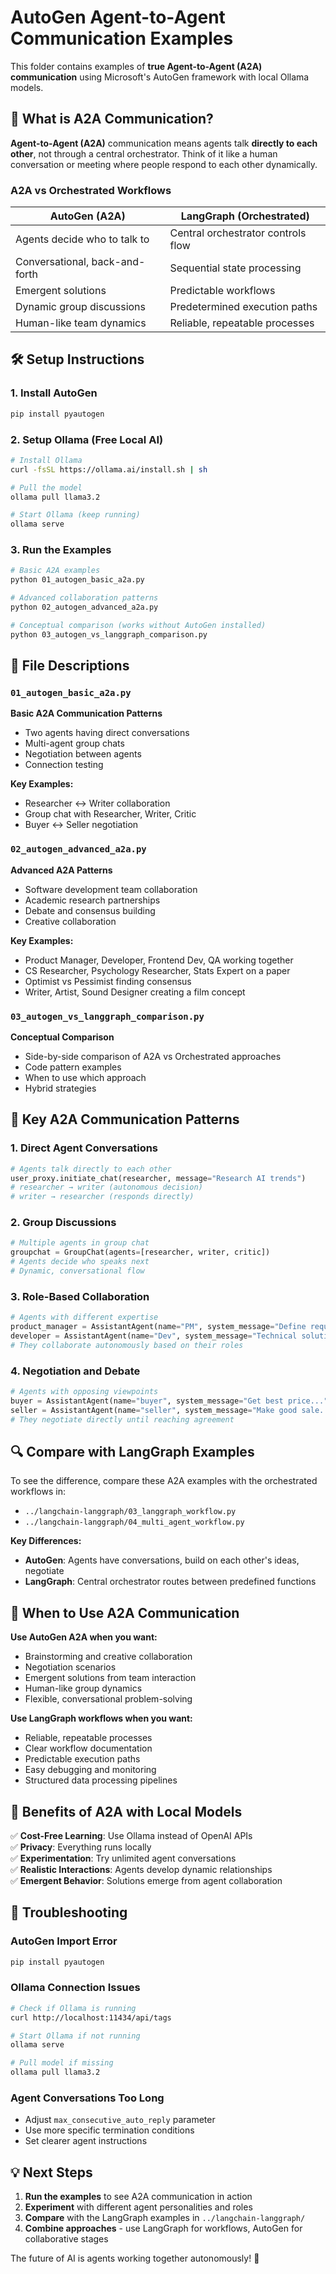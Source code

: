 # AutoGen Agent-to-Agent Communication Examples

This folder contains examples of **true Agent-to-Agent (A2A) communication** using Microsoft's AutoGen framework with local Ollama models.

## 🎯 What is A2A Communication?

**Agent-to-Agent (A2A)** communication means agents talk **directly to each other**, not through a central orchestrator. Think of it like a human conversation or meeting where people respond to each other dynamically.

### A2A vs Orchestrated Workflows

| **AutoGen (A2A)** | **LangGraph (Orchestrated)** |
|---|---|
| Agents decide who to talk to | Central orchestrator controls flow |
| Conversational, back-and-forth | Sequential state processing |
| Emergent solutions | Predictable workflows |
| Dynamic group discussions | Predetermined execution paths |
| Human-like team dynamics | Reliable, repeatable processes |

## 🛠️ Setup Instructions

### 1. Install AutoGen
```bash
pip install pyautogen
```

### 2. Setup Ollama (Free Local AI)
```bash
# Install Ollama
curl -fsSL https://ollama.ai/install.sh | sh

# Pull the model
ollama pull llama3.2

# Start Ollama (keep running)
ollama serve
```

### 3. Run the Examples
```bash
# Basic A2A examples
python 01_autogen_basic_a2a.py

# Advanced collaboration patterns  
python 02_autogen_advanced_a2a.py

# Conceptual comparison (works without AutoGen installed)
python 03_autogen_vs_langgraph_comparison.py
```

## 📁 File Descriptions

### `01_autogen_basic_a2a.py`
**Basic A2A Communication Patterns**
- Two agents having direct conversations
- Multi-agent group chats
- Negotiation between agents
- Connection testing

**Key Examples:**
- Researcher ↔ Writer collaboration
- Group chat with Researcher, Writer, Critic
- Buyer ↔ Seller negotiation

### `02_autogen_advanced_a2a.py`
**Advanced A2A Patterns**
- Software development team collaboration
- Academic research partnerships
- Debate and consensus building
- Creative collaboration

**Key Examples:**
- Product Manager, Developer, Frontend Dev, QA working together
- CS Researcher, Psychology Researcher, Stats Expert on a paper
- Optimist vs Pessimist finding consensus
- Writer, Artist, Sound Designer creating a film concept

### `03_autogen_vs_langgraph_comparison.py`
**Conceptual Comparison**
- Side-by-side comparison of A2A vs Orchestrated approaches
- Code pattern examples
- When to use which approach
- Hybrid strategies

## 🤝 Key A2A Communication Patterns

### 1. Direct Agent Conversations
```python
# Agents talk directly to each other
user_proxy.initiate_chat(researcher, message="Research AI trends")
# researcher → writer (autonomous decision)
# writer → researcher (responds directly)
```

### 2. Group Discussions
```python
# Multiple agents in group chat
groupchat = GroupChat(agents=[researcher, writer, critic])
# Agents decide who speaks next
# Dynamic, conversational flow
```

### 3. Role-Based Collaboration
```python
# Agents with different expertise
product_manager = AssistantAgent(name="PM", system_message="Define requirements...")
developer = AssistantAgent(name="Dev", system_message="Technical solutions...")
# They collaborate autonomously based on their roles
```

### 4. Negotiation and Debate
```python
# Agents with opposing viewpoints
buyer = AssistantAgent(name="buyer", system_message="Get best price...")
seller = AssistantAgent(name="seller", system_message="Make good sale...")
# They negotiate directly until reaching agreement
```

## 🔍 Compare with LangGraph Examples

To see the difference, compare these A2A examples with the orchestrated workflows in:
- `../langchain-langgraph/03_langgraph_workflow.py`
- `../langchain-langgraph/04_multi_agent_workflow.py`

**Key Differences:**
- **AutoGen**: Agents have conversations, build on each other's ideas, negotiate
- **LangGraph**: Central orchestrator routes between predefined functions

## 🎯 When to Use A2A Communication

**Use AutoGen A2A when you want:**
- Brainstorming and creative collaboration
- Negotiation scenarios
- Emergent solutions from team interaction
- Human-like group dynamics
- Flexible, conversational problem-solving

**Use LangGraph workflows when you want:**
- Reliable, repeatable processes
- Clear workflow documentation
- Predictable execution paths
- Easy debugging and monitoring
- Structured data processing pipelines

## 🚀 Benefits of A2A with Local Models

✅ **Cost-Free Learning**: Use Ollama instead of OpenAI APIs  
✅ **Privacy**: Everything runs locally  
✅ **Experimentation**: Try unlimited agent conversations  
✅ **Realistic Interactions**: Agents develop dynamic relationships  
✅ **Emergent Behavior**: Solutions emerge from agent collaboration  

## 🔧 Troubleshooting

### AutoGen Import Error
```bash
pip install pyautogen
```

### Ollama Connection Issues
```bash
# Check if Ollama is running
curl http://localhost:11434/api/tags

# Start Ollama if not running
ollama serve

# Pull model if missing
ollama pull llama3.2
```

### Agent Conversations Too Long
- Adjust `max_consecutive_auto_reply` parameter
- Use more specific termination conditions
- Set clearer agent instructions

## 💡 Next Steps

1. **Run the examples** to see A2A communication in action
2. **Experiment** with different agent personalities and roles
3. **Compare** with the LangGraph examples in `../langchain-langgraph/`
4. **Combine approaches** - use LangGraph for workflows, AutoGen for collaborative stages

The future of AI is agents working together autonomously! 🚀
